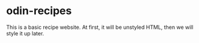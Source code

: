 # odin-recipes
This is a basic recipe website.
At first, it will be unstyled HTML, then we will style it up later.